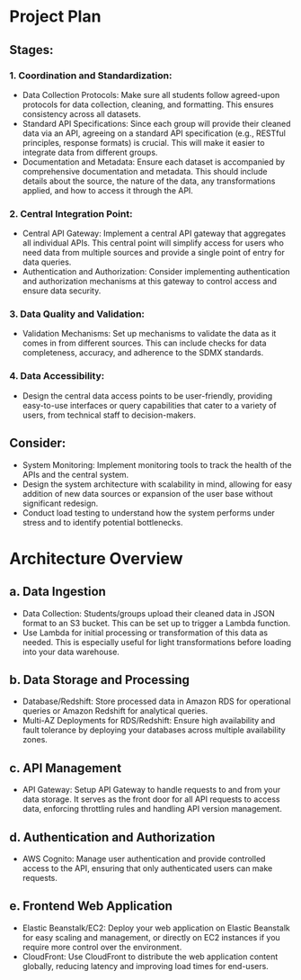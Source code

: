# Project Plan

## Stages:

### 1. Coordination and Standardization:

-   Data Collection Protocols: Make sure all students follow agreed-upon protocols for data collection, cleaning, and formatting. This ensures consistency across all datasets.
-   Standard API Specifications: Since each group will provide their cleaned data via an API, agreeing on a standard API specification (e.g., RESTful principles, response formats) is crucial. This will make it easier to integrate data from different groups.
-   Documentation and Metadata: Ensure each dataset is accompanied by comprehensive documentation and metadata. This should include details about the source, the nature of the data, any transformations applied, and how to access it through the API.

### 2. Central Integration Point:

-   Central API Gateway: Implement a central API gateway that aggregates all individual APIs. This central point will simplify access for users who need data from multiple sources and provide a single point of entry for data queries.
-   Authentication and Authorization: Consider implementing authentication and authorization mechanisms at this gateway to control access and ensure data security.

### 3. Data Quality and Validation:

-   Validation Mechanisms: Set up mechanisms to validate the data as it comes in from different sources. This can include checks for data completeness, accuracy, and adherence to the SDMX standards.

### 4. Data Accessibility:

-   Design the central data access points to be user-friendly, providing easy-to-use interfaces or query capabilities that cater to a variety of users, from technical staff to decision-makers.

## Consider:

-   System Monitoring: Implement monitoring tools to track the health of the APIs and the central system.
-   Design the system architecture with scalability in mind, allowing for easy addition of new data sources or expansion of the user base without significant redesign.
-   Conduct load testing to understand how the system performs under stress and to identify potential bottlenecks.

# Architecture Overview

## a. Data Ingestion

-   Data Collection: Students/groups upload their cleaned data in JSON format to an S3 bucket. This can be set up to trigger a Lambda function.
-   Use Lambda for initial processing or transformation of this data as needed. This is especially useful for light transformations before loading into your data warehouse.

## b. Data Storage and Processing

-   Database/Redshift: Store processed data in Amazon RDS for operational queries or Amazon Redshift for analytical queries.
-   Multi-AZ Deployments for RDS/Redshift: Ensure high availability and fault tolerance by deploying your databases across multiple availability zones.

## c. API Management

-   API Gateway: Setup API Gateway to handle requests to and from your data storage. It serves as the front door for all API requests to access data, enforcing throttling rules and handling API version management.

## d. Authentication and Authorization

-   AWS Cognito: Manage user authentication and provide controlled access to the API, ensuring that only authenticated users can make requests.

## e. Frontend Web Application

-   Elastic Beanstalk/EC2: Deploy your web application on Elastic Beanstalk for easy scaling and management, or directly on EC2 instances if you require more control over the environment.
-   CloudFront: Use CloudFront to distribute the web application content globally, reducing latency and improving load times for end-users.

